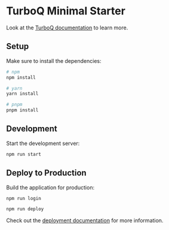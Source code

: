 # TurboQ Minimal Starter

Look at the [TurboQ documentation](https://docs.turboq.dev/) to learn more.

## Setup

Make sure to install the dependencies:

```bash
# npm
npm install

# yarn
yarn install

# pnpm
pnpm install
```

## Development

Start the development server:

```bash
npm run start
```

## Deploy to Production

Build the application for production:

```bash
npm run login
```

```bash
npm run deploy
```

Check out the [deployment documentation](https://docs.turboq.dev/deploy) for more information.
